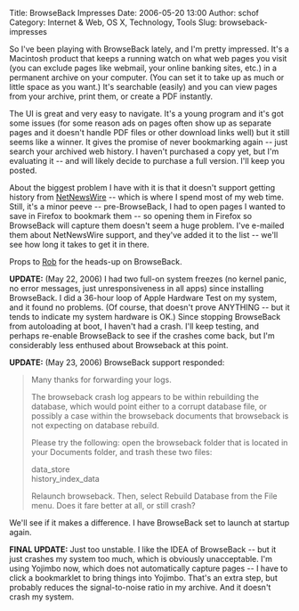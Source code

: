 Title: BrowseBack Impresses
Date: 2006-05-20 13:00
Author: schof
Category: Internet &amp; Web, OS X, Technology, Tools
Slug: browseback-impresses

So I've been playing with BrowseBack lately, and I'm pretty impressed.
It's a Macintosh product that keeps a running watch on what web pages
you visit (you can exclude pages like webmail, your online banking
sites, etc.) in a permanent archive on your computer. (You can set it to
take up as much or little space as you want.) It's searchable (easily)
and you can view pages from your archive, print them, or create a PDF
instantly.

The UI is great and very easy to navigate. It's a young program and it's
got some issues (for some reason ads on pages often show up as separate
pages and it doesn't handle PDF files or other download links well) but
it still seems like a winner. It gives the promise of never bookmarking
again -- just search your archived web history. I haven't purchased a
copy yet, but I'm evaluating it -- and will likely decide to purchase a
full version. I'll keep you posted.

About the biggest problem I have with it is that it doesn't support
getting history from
[NetNewsWire](http://www.newsgator.com/NetNewsWire.aspx) -- which is
where I spend most of my web time. Still, it's a minor peeve --
pre-BrowseBack, I had to open pages I wanted to save in Firefox to
bookmark them -- so opening them in Firefox so BrowseBack will capture
them doesn't seem a huge problem. I've e-mailed them about NetNewsWire
support, and they've added it to the list -- we'll see how long it takes
to get it in there.

Props to [Rob](http://secondsonconsulting.com/about_founder.html) for
the heads-up on BrowseBack.

**UPDATE:** (May 22, 2006) I had two full-on system freezes (no kernel
panic, no error messages, just unresponsiveness in all apps) since
installing BrowseBack. I did a 36-hour loop of Apple Hardware Test on my
system, and it found no problems. (Of course, that doesn't prove
ANYTHING -- but it tends to indicate my system hardware is OK.) Since
stopping BrowseBack from autoloading at boot, I haven't had a crash.
I'll keep testing, and perhaps re-enable BrowseBack to see if the
crashes come back, but I'm considerably less enthused about Browseback
at this point.

**UPDATE:** (May 23, 2006) BrowseBack support responded:

> Many thanks for forwarding your logs.
>
> The browseback crash log appears to be within rebuilding the database,
> which would point either to a corrupt database file, or possibly a
> case within the browseback documents that browseback is not expecting
> on database rebuild.
>
> Please try the following: open the browseback folder that is located
> in your Documents folder, and trash these two files:
>
> data\_store  
>  history\_index\_data
>
> Relaunch browseback. Then, select Rebuild Database from the File menu.
> Does it fare better at all, or still crash?

We'll see if it makes a difference. I have BrowseBack set to launch at
startup again.

**FINAL UPDATE:** Just too unstable. I like the IDEA of BrowseBack --
but it just crashes my system too much, which is obviously unacceptable.
I'm using Yojimbo now, which does not automatically capture pages -- I
have to click a bookmarklet to bring things into Yojimbo. That's an
extra step, but probably reduces the signal-to-noise ratio in my
archive. And it doesn't crash my system.

